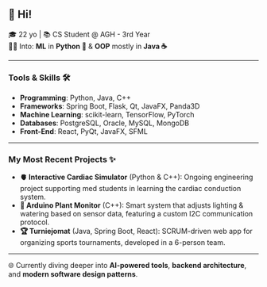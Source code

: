 ## 👋 Hi!

🎓 22 yo | 📚 CS Student @ AGH - 3rd Year  
👩‍💻 Into: **ML** in **Python 🐍** & **OOP** mostly in **Java ☕**

---

### Tools & Skills 🛠️
- **Programming**: Python, Java, C++
- **Frameworks**: Spring Boot, Flask, Qt, JavaFX, Panda3D  
- **Machine Learning**: scikit-learn, TensorFlow, PyTorch  
- **Databases**: PostgreSQL, Oracle, MySQL, MongoDB  
- **Front-End**: React, PyQt, JavaFX, SFML  
    
---

### My Most Recent Projects ✨

- **🫀 Interactive Cardiac Simulator** (Python & C++): Ongoing engineering project supporting med students in learning the cardiac conduction system.
- **🌱 Arduino Plant Monitor** (C++): Smart system that adjusts lighting & watering based on sensor data, featuring a custom I2C communication protocol.
- **🏆 Turniejomat** (Java, Spring Boot, React): SCRUM-driven web app for organizing sports tournaments, developed in a 6-person team.
  
---

🌐 Currently diving deeper into **AI-powered tools**, **backend architecture**, and **modern software design patterns**.
